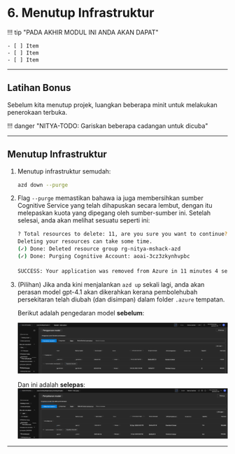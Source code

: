 <!--
CO_OP_TRANSLATOR_METADATA:
{
  "original_hash": "6539a34c770f3ceff282370d72ee74dc",
  "translation_date": "2025-09-24T23:34:50+00:00",
  "source_file": "workshop/docs/instructions/6-Teardown-Infrastructure.md",
  "language_code": "ms"
}
-->
# 6. Menutup Infrastruktur

!!! tip "PADA AKHIR MODUL INI ANDA AKAN DAPAT"

    - [ ] Item
    - [ ] Item
    - [ ] Item

---

## Latihan Bonus

Sebelum kita menutup projek, luangkan beberapa minit untuk melakukan penerokaan terbuka.

!!! danger "NITYA-TODO: Gariskan beberapa cadangan untuk dicuba"

---

## Menutup Infrastruktur

1. Menutup infrastruktur semudah:
      
      ```bash title="" linenums="0"
      azd down --purge
      ```
1. Flag `--purge` memastikan bahawa ia juga membersihkan sumber Cognitive Service yang telah dihapuskan secara lembut, dengan itu melepaskan kuota yang dipegang oleh sumber-sumber ini. Setelah selesai, anda akan melihat sesuatu seperti ini:
      
      ```bash title="" linenums="0"
      ? Total resources to delete: 11, are you sure you want to continue? Yes
      Deleting your resources can take some time.
      (✓) Done: Deleted resource group rg-nitya-mshack-azd
      (✓) Done: Purging Cognitive Account: aoai-3cz3zkynhvpbc

      SUCCESS: Your application was removed from Azure in 11 minutes 4 seconds.
      ```

1. (Pilihan) Jika anda kini menjalankan `azd up` sekali lagi, anda akan perasan model gpt-4.1 akan dikerahkan kerana pembolehubah persekitaran telah diubah (dan disimpan) dalam folder `.azure` tempatan. 

      Berikut adalah pengedaran model **sebelum**:

      ![Awal](../../../../../translated_images/14-deploy-initial.30e4cf1c29b587bc86efd11a0dd0b6ee6bec92ae4425860272179121951bd917.ms.png)

      Dan ini adalah **selepas**:
      ![Baru](../../../../../translated_images/14-deploy-new.f7f3c355a3cf7299572bca5941cfeec14090237cd3d20310e347f27564089379.ms.png)

---

